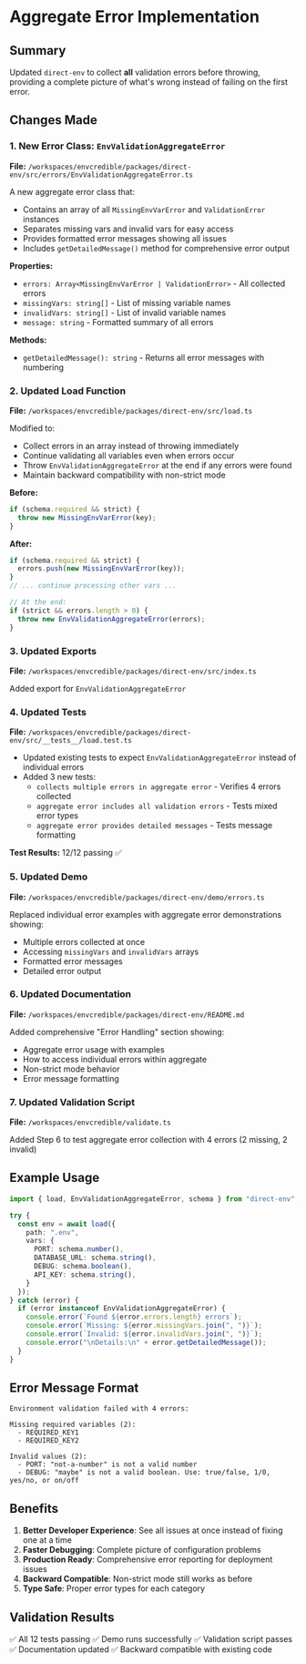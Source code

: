 # Aggregate Error Implementation

## Summary

Updated `direct-env` to collect **all** validation errors before throwing, providing a complete picture of what's wrong instead of failing on the first error.

## Changes Made

### 1. New Error Class: `EnvValidationAggregateError`

**File:** `/workspaces/envcredible/packages/direct-env/src/errors/EnvValidationAggregateError.ts`

A new aggregate error class that:
- Contains an array of all `MissingEnvVarError` and `ValidationError` instances
- Separates missing vars and invalid vars for easy access
- Provides formatted error messages showing all issues
- Includes `getDetailedMessage()` method for comprehensive error output

**Properties:**
- `errors: Array<MissingEnvVarError | ValidationError>` - All collected errors
- `missingVars: string[]` - List of missing variable names
- `invalidVars: string[]` - List of invalid variable names
- `message: string` - Formatted summary of all errors

**Methods:**
- `getDetailedMessage(): string` - Returns all error messages with numbering

### 2. Updated Load Function

**File:** `/workspaces/envcredible/packages/direct-env/src/load.ts`

Modified to:
- Collect errors in an array instead of throwing immediately
- Continue validating all variables even when errors occur
- Throw `EnvValidationAggregateError` at the end if any errors were found
- Maintain backward compatibility with non-strict mode

**Before:**
```typescript
if (schema.required && strict) {
  throw new MissingEnvVarError(key);
}
```

**After:**
```typescript
if (schema.required && strict) {
  errors.push(new MissingEnvVarError(key));
}
// ... continue processing other vars ...

// At the end:
if (strict && errors.length > 0) {
  throw new EnvValidationAggregateError(errors);
}
```

### 3. Updated Exports

**File:** `/workspaces/envcredible/packages/direct-env/src/index.ts`

Added export for `EnvValidationAggregateError`

### 4. Updated Tests

**File:** `/workspaces/envcredible/packages/direct-env/src/__tests__/load.test.ts`

- Updated existing tests to expect `EnvValidationAggregateError` instead of individual errors
- Added 3 new tests:
  - `collects multiple errors in aggregate error` - Verifies 4 errors collected
  - `aggregate error includes all validation errors` - Tests mixed error types
  - `aggregate error provides detailed messages` - Tests message formatting

**Test Results:** 12/12 passing ✅

### 5. Updated Demo

**File:** `/workspaces/envcredible/packages/direct-env/demo/errors.ts`

Replaced individual error examples with aggregate error demonstrations showing:
- Multiple errors collected at once
- Accessing `missingVars` and `invalidVars` arrays
- Formatted error messages
- Detailed error output

### 6. Updated Documentation

**File:** `/workspaces/envcredible/packages/direct-env/README.md`

Added comprehensive "Error Handling" section showing:
- Aggregate error usage with examples
- How to access individual errors within aggregate
- Non-strict mode behavior
- Error message formatting

### 7. Updated Validation Script

**File:** `/workspaces/envcredible/validate.ts`

Added Step 6 to test aggregate error collection with 4 errors (2 missing, 2 invalid)

## Example Usage

```typescript
import { load, EnvValidationAggregateError, schema } from "direct-env";

try {
  const env = await load({
    path: ".env",
    vars: {
      PORT: schema.number(),
      DATABASE_URL: schema.string(),
      DEBUG: schema.boolean(),
      API_KEY: schema.string(),
    }
  });
} catch (error) {
  if (error instanceof EnvValidationAggregateError) {
    console.error(`Found ${error.errors.length} errors`);
    console.error(`Missing: ${error.missingVars.join(", ")}`);
    console.error(`Invalid: ${error.invalidVars.join(", ")}`);
    console.error("\nDetails:\n" + error.getDetailedMessage());
  }
}
```

## Error Message Format

```
Environment validation failed with 4 errors:

Missing required variables (2):
  - REQUIRED_KEY1
  - REQUIRED_KEY2

Invalid values (2):
  - PORT: "not-a-number" is not a valid number
  - DEBUG: "maybe" is not a valid boolean. Use: true/false, 1/0, yes/no, or on/off
```

## Benefits

1. **Better Developer Experience**: See all issues at once instead of fixing one at a time
2. **Faster Debugging**: Complete picture of configuration problems
3. **Production Ready**: Comprehensive error reporting for deployment issues
4. **Backward Compatible**: Non-strict mode still works as before
5. **Type Safe**: Proper error types for each category

## Validation Results

✅ All 12 tests passing
✅ Demo runs successfully
✅ Validation script passes
✅ Documentation updated
✅ Backward compatible with existing code
